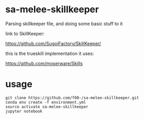 # sa-melee-skillkeeper
Parsing skillkeeper file, and doing some basic stuff to it

link to SkillKeeper:

https://github.com/SugoiFactory/SkillKeeper/

this is the trueskill implementation it uses:

https://github.com/moserware/Skills

# usage
```
git clone https://github.com/f00-/sa-melee-skillkeeper.git
conda env create -f environment.yml
source activate sa-melee-skillkeeper
jupyter notebook
```
